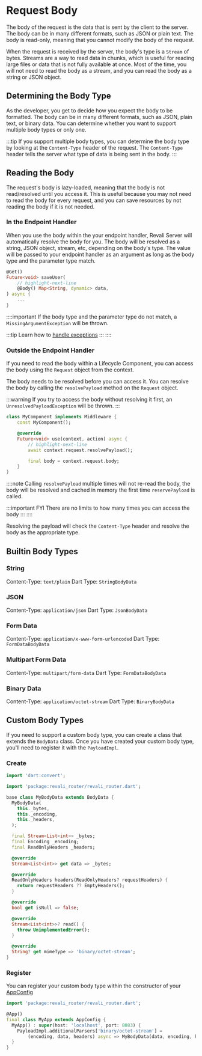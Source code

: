 # Request Body

The body of the request is the data that is sent by the client to the server. The body can be in many different formats, such as JSON or plain text. The body is read-only, meaning that you cannot modify the body of the request.

When the request is received by the server, the body's type is a `Stream` of bytes. Streams are a way to read data in chunks, which is useful for reading large files or data that is not fully available at once. Most of the time, you will not need to read the body as a stream, and you can read the body as a string or JSON object.

## Determining the Body Type

As the developer, you get to decide how you expect the body to be formatted. The body can be in many different formats, such as JSON, plain text, or binary data. You can determine whether you want to support multiple body types or only one.

:::tip
If you support multiple body types, you can determine the body type by looking at the `Content-Type` header of the request. The `Content-Type` header tells the server what type of data is being sent in the body.
:::

## Reading the Body

The request's body is lazy-loaded, meaning that the body is not read/resolved until you access it. This is useful because you may not need to read the body for every request, and you can save resources by not reading the body if it is not needed.

### In the Endpoint Handler

When you use the body within the your endpoint handler, Revali Server will automatically resolve the body for you. The body will be resolved as a string, JSON object, stream, etc, depending on the body's type. The value will be passed to your endpoint handler as an argument as long as the body type and the parameter type match.

```dart showLineNumbers
@Get()
Future<void> saveUser(
    // highlight-next-line
    @Body() Map<String, dynamic> data,
) async {
    ...
}
```

::::important
If the body type and the parameter type do not match, a `MissingArgumentException` will be thrown.

:::tip
Learn how to [handle exceptions][exception-catchers]
:::
::::

### Outside the Endpoint Handler

If you need to read the body within a Lifecycle Component, you can access the body using the `Request` object from the context.

The body needs to be resolved before you can access it. You can resolve the body by calling the `resolvePayload` method on the `Request` object.

:::warning
If you try to access the body without resolving it first, an `UnresolvedPayloadException` will be thrown.
:::

```dart showLineNumbers
class MyComponent implements Middleware {
    const MyComponent();

    @override
    Future<void> use(context, action) async {
        // highlight-next-line
        await context.request.resolvePayload();

        final body = context.request.body;
    }
}
```

::::note
Calling `resolvePayload` multiple times will not re-read the body, the body will be resolved and cached in memory the first time `reservePayload` is called.

:::important FYI
There are no limits to how many times you can access the body
:::
::::

Resolving the payload will check the `Content-Type` header and resolve the body as the appropriate type.

## Builtin Body Types

### String

Content-Type: `text/plain`
Dart Type: `StringBodyData`

### JSON

Content-Type: `application/json`
Dart Type: `JsonBodyData`

### Form Data

Content-Type: `application/x-www-form-urlencoded`
Dart Type: `FormDataBodyData`

### Multipart Form Data

Content-Type: `multipart/form-data`
Dart Type: `FormDataBodyData`

### Binary Data

Content-Type: `application/octet-stream`
Dart Type: `BinaryBodyData`

## Custom Body Types

If you need to support a custom body type, you can create a class that extends the `BodyData` class. Once you have created your custom body type, you'll need to register it with the `PayloadImpl`.

### Create

```dart
import 'dart:convert';

import 'package:revali_router/revali_router.dart';

base class MyBodyData extends BodyData {
  MyBodyData(
    this._bytes,
    this._encoding,
    this._headers,
  );

  final Stream<List<int>> _bytes;
  final Encoding _encoding;
  final ReadOnlyHeaders _headers;

  @override
  Stream<List<int>> get data => _bytes;

  @override
  ReadOnlyHeaders headers(ReadOnlyHeaders? requestHeaders) {
    return requestHeaders ?? EmptyHeaders();
  }

  @override
  bool get isNull => false;

  @override
  Stream<List<int>>? read() {
    throw UnimplementedError();
  }

  @override
  String? get mimeType => 'binary/octet-stream';
}
```

### Register

You can register your custom body type within the constructor of your [AppConfig][create-an-app]

```dart
import 'package:revali_router/revali_router.dart';

@App()
final class MyApp extends AppConfig {
  MyApp() : super(host: 'localhost', port: 8083) {
    PayloadImpl.additionalParsers['binary/octet-stream'] =
        (encoding, data, headers) async => MyBodyData(data, encoding, headers);
  }
}
```

[exception-catchers]: ../lifecycle-components/6-exception-catchers.md
[create-an-app]: ../../../revali/app-configuration/10-create-an-app.md
